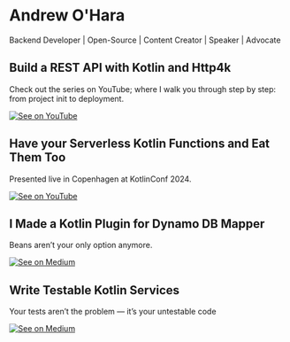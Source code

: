 # Andrew O'Hara
Backend Developer | Open-Source | Content Creator | Speaker | Advocate



## Build a REST API with Kotlin and Http4k

Check out the series on YouTube; where I walk you through step by step: from project init to deployment.

[![See on YouTube](https://img.youtube.com/vi/nHVeMEbZYKI/maxresdefault.jpg)](https://www.youtube.com/watch?v=nHVeMEbZYKI&list=PLjea9qMgiQ2O1PpPYXK9EfxJeBM2zgBoT)


## Have your Serverless Kotlin Functions and Eat Them Too

Presented live in Copenhagen at KotlinConf 2024.

[![See on YouTube](https://img.youtube.com/vi/L1DvD83sjAw/maxresdefault.jpg)](https://www.youtube.com/watch?v=L1DvD83sjAw)

## I Made a Kotlin Plugin for Dynamo DB Mapper

Beans aren’t your only option anymore.

[![See on Medium](https://miro.medium.com/v2/resize:fit:1100/format:webp/1*lpgtN1gT6Wk_e0HmTM15Aw.jpeg)](https://medium.com/better-programming/i-made-a-kotlin-plugin-for-dynamo-db-mapper-cce1924fcd1e)

## Write Testable Kotlin Services

Your tests aren’t the problem — it’s your untestable code

[![See on Medium](https://miro.medium.com/v2/resize:fit:1100/format:webp/1*_X3qQBfkqPc-d5ldVT4mow.jpeg)](https://medium.com/better-programming/i-made-a-kotlin-plugin-for-dynamo-db-mapper-cce1924fcd1e)